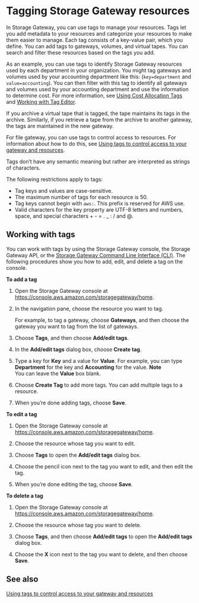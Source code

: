 # Tagging Storage Gateway resources<a name="tagging-resources-common"></a>

In Storage Gateway, you can use tags to manage your resources\. Tags let you add metadata to your resources and categorize your resources to make them easier to manage\. Each tag consists of a key\-value pair, which you define\. You can add tags to gateways, volumes, and virtual tapes\. You can search and filter these resources based on the tags you add\.

As an example, you can use tags to identify Storage Gateway resources used by each department in your organization\. You might tag gateways and volumes used by your accounting department like this: \(`key=department` and `value=accounting`\)\. You can then filter with this tag to identify all gateways and volumes used by your accounting department and use the information to determine cost\. For more information, see [Using Cost Allocation Tags](https://docs.aws.amazon.com/awsaccountbilling/latest/aboutv2/cost-alloc-tags.html) and [Working with Tag Editor](https://docs.aws.amazon.com/ARG/latest/userguide/tag-editor.html)\.

If you archive a virtual tape that is tagged, the tape maintains its tags in the archive\. Similarly, if you retrieve a tape from the archive to another gateway, the tags are maintained in the new gateway\. 

For file gateway, you can use tags to control access to resources\. For information about how to do this, see [Using tags to control access to your gateway and resources](restrict-fgw-access.md)\.

Tags don’t have any semantic meaning but rather are interpreted as strings of characters\.

The following restrictions apply to tags:
+ Tag keys and values are case\-sensitive\.
+ The maximum number of tags for each resource is 50\.
+ Tag keys cannot begin with `aws:`\. This prefix is reserved for AWS use\.
+ Valid characters for the key property are UTF\-8 letters and numbers, space, and special characters \+ \- = \. \_ : / and @\.

## Working with tags<a name="working-with-tags-common"></a>

You can work with tags by using the Storage Gateway console, the Storage Gateway API, or the [Storage Gateway Command Line Interface \(CLI\)](https://docs.aws.amazon.com/cli/latest/reference/storagegateway/index.html)\. The following procedures show you how to add, edit, and delete a tag on the console\.

**To add a tag**

1. Open the Storage Gateway console at [https://console\.aws\.amazon\.com/storagegateway/home](https://console.aws.amazon.com/storagegateway/)\.

1. In the navigation pane, choose the resource you want to tag\. 

   For example, to tag a gateway, choose **Gateways**, and then choose the gateway you want to tag from the list of gateways\.

1. Choose **Tags**, and then choose **Add/edit tags**\.

1. In the **Add/edit tags** dialog box, choose **Create tag**\.

1. Type a key for **Key** and a value for **Value**\. For example, you can type **Department** for the key and **Accounting** for the value\.
**Note**  
You can leave the **Value** box blank\.

1. Choose **Create Tag** to add more tags\. You can add multiple tags to a resource\.

1. When you’re done adding tags, choose **Save**\.

**To edit a tag**

1. Open the Storage Gateway console at [https://console\.aws\.amazon\.com/storagegateway/home](https://console.aws.amazon.com/storagegateway/)\.

1. Choose the resource whose tag you want to edit\.

1. Choose **Tags** to open the **Add/edit tags** dialog box\.

1. Choose the pencil icon next to the tag you want to edit, and then edit the tag\. 

1. When you’re done editing the tag, choose **Save**\.

**To delete a tag**

1. Open the Storage Gateway console at [https://console\.aws\.amazon\.com/storagegateway/home](https://console.aws.amazon.com/storagegateway/)\.

1. Choose the resource whose tag you want to delete\.

1. Choose **Tags**, and then choose **Add/edit tags** to open the **Add/edit tags** dialog box\.

1. Choose the **X** icon next to the tag you want to delete, and then choose **Save**\. 

## See also<a name="see-also-tags"></a>

[Using tags to control access to your gateway and resources](restrict-fgw-access.md)